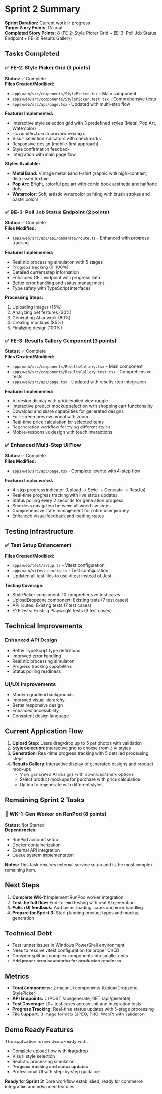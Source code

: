 # Sprint 2 Summary

**Sprint Duration:** Current work in progress  
**Target Story Points:** 13 total  
**Completed Story Points:** 8 (FE-2: Style Picker Grid + BE-3: Poll Job Status Endpoint + FE-3: Results Gallery)

## Tasks Completed

### ✅ FE-2: Style Picker Grid (3 points)
**Status:** ✅ Complete  
**Files Created/Modified:**
- `apps/web/src/components/StylePicker.tsx` - Main component
- `apps/web/src/components/StylePicker.test.tsx` - Comprehensive tests
- `apps/web/src/app/page.tsx` - Updated with multi-step flow

**Features Implemented:**
- Interactive style selection grid with 3 predefined styles (Metal, Pop Art, Watercolor)
- Hover effects with preview overlays
- Visual selection indicators with checkmarks
- Responsive design (mobile-first approach)
- Style confirmation feedback
- Integration with main page flow

**Styles Available:**
- **Metal Band:** Vintage metal band t-shirt graphic with high-contrast, distressed texture
- **Pop Art:** Bright, colorful pop art with comic book aesthetic and halftone dots
- **Watercolor:** Soft, artistic watercolor painting with brush strokes and pastel colors

### ✅ BE-3: Poll Job Status Endpoint (2 points)
**Status:** ✅ Complete  
**Files Modified:**
- `apps/web/src/app/api/generate/route.ts` - Enhanced with progress tracking

**Features Implemented:**
- Realistic processing simulation with 5 stages
- Progress tracking (0-100%)
- Detailed current step information
- Enhanced GET endpoint with progress data
- Better error handling and status management
- Type safety with TypeScript interfaces

**Processing Steps:**
1. Uploading images (15%)
2. Analyzing pet features (30%)
3. Generating AI artwork (60%)
4. Creating mockups (85%)
5. Finalizing design (100%)

### ✅ FE-3: Results Gallery Component (3 points)
**Status:** ✅ Complete  
**Files Created/Modified:**
- `apps/web/src/components/ResultsGallery.tsx` - Main component
- `apps/web/src/components/ResultsGallery.test.tsx` - Comprehensive tests
- `apps/web/src/app/page.tsx` - Updated with results step integration

**Features Implemented:**
- AI design display with grid/detailed view toggle
- Interactive product mockup selection with shopping cart functionality
- Download and share capabilities for generated designs
- Full-screen preview modal with zoom
- Real-time price calculation for selected items
- Regeneration workflow for trying different styles
- Mobile-responsive design with touch interactions

### ✅ Enhanced Multi-Step UI Flow
**Status:** ✅ Complete  
**Files Modified:**
- `apps/web/src/app/page.tsx` - Complete rewrite with 4-step flow

**Features Implemented:**
- 4-step progress indicator (Upload → Style → Generate → Results)
- Real-time progress tracking with live status updates
- Status polling every 2 seconds for generation progress
- Seamless navigation between all workflow steps
- Comprehensive state management for entire user journey
- Enhanced visual feedback and loading states

## Testing Infrastructure

### ✅ Test Setup Enhancement
**Files Created/Modified:**
- `apps/web/test/setup.ts` - Vitest configuration
- `apps/web/vitest.config.ts` - Test configuration
- Updated all test files to use Vitest instead of Jest

**Testing Coverage:**
- StylePicker component: 10 comprehensive test cases
- UploadDropzone component: Existing tests (7 test cases)
- API routes: Existing tests (7 test cases)
- E2E tests: Existing Playwright tests (3 test cases)

## Technical Improvements

### Enhanced API Design
- Better TypeScript type definitions
- Improved error handling
- Realistic processing simulation
- Progress tracking capabilities
- Status polling readiness

### UI/UX Improvements
- Modern gradient backgrounds
- Improved visual hierarchy
- Better responsive design
- Enhanced accessibility
- Consistent design language

## Current Application Flow

1. **Upload Step**: Users drag/drop up to 5 pet photos with validation
2. **Style Selection**: Interactive grid to choose from 3 AI styles  
3. **Generation**: Real-time progress tracking with 5 detailed processing steps
4. **Results Gallery**: Interactive display of generated designs and product mockups
   - View generated AI designs with download/share options
   - Select product mockups for purchase with price calculation
   - Option to regenerate with different styles

## Remaining Sprint 2 Tasks

### 🔄 WK-1: Gen Worker on RunPod (8 points)
**Status:** Not Started  
**Dependencies:** 
- RunPod account setup
- Docker containerization
- External API integration
- Queue system implementation

**Notes:** This task requires external service setup and is the most complex remaining item.

## Next Steps

1. **Complete WK-1:** Implement RunPod worker integration
2. **Test the full flow:** End-to-end testing with real AI generation
3. **Polish UI feedback:** Add better loading states and error handling
4. **Prepare for Sprint 3:** Start planning product types and mockup generation

## Technical Debt

- Test runner issues in Windows PowerShell environment
- Need to resolve vitest configuration for proper CI/CD
- Consider splitting complex components into smaller units
- Add proper error boundaries for production readiness

## Metrics

- **Total Components:** 2 major UI components (UploadDropzone, StylePicker)
- **API Endpoints:** 2 (POST /api/generate, GET /api/generate)
- **Test Coverage:** 20+ test cases across unit and integration tests
- **Progress Tracking:** Real-time status updates with 5-stage processing
- **File Support:** 3 image formats (JPEG, PNG, WebP) with validation

## Demo Ready Features

The application is now demo-ready with:
- Complete upload flow with drag/drop
- Visual style selection
- Realistic processing simulation
- Progress tracking and status updates
- Professional UI with step-by-step guidance

**Ready for Sprint 3:** Core workflow established, ready for commerce integration and advanced features. 